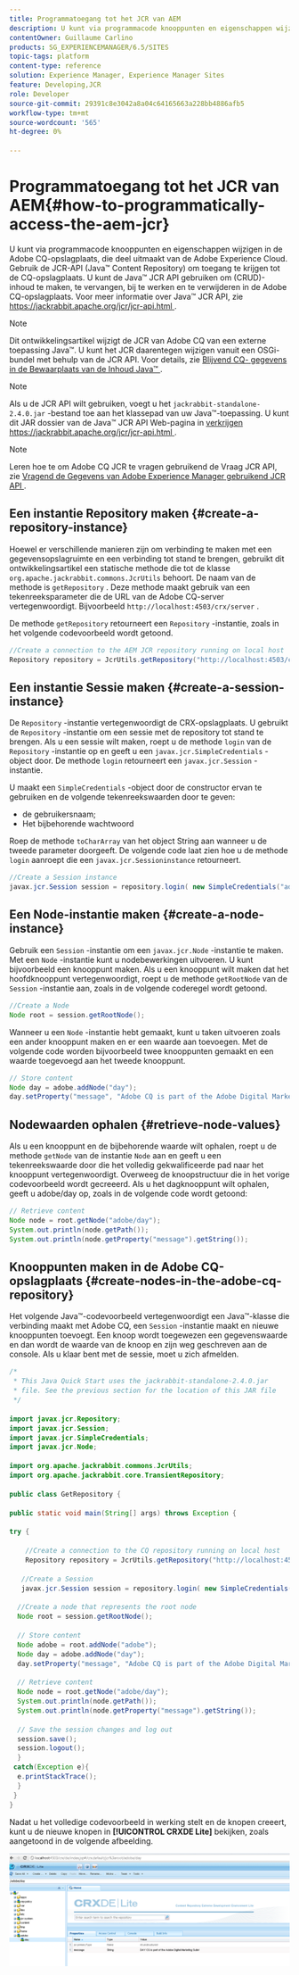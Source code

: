 ```yaml
---
title: Programmatoegang tot het JCR van AEM
description: U kunt via programmacode knooppunten en eigenschappen wijzigen in de AEM-opslagplaats, die deel uitmaakt van de Adobe Experience Cloud
contentOwner: Guillaume Carlino
products: SG_EXPERIENCEMANAGER/6.5/SITES
topic-tags: platform
content-type: reference
solution: Experience Manager, Experience Manager Sites
feature: Developing,JCR
role: Developer
source-git-commit: 29391c8e3042a8a04c64165663a228bb4886afb5
workflow-type: tm+mt
source-wordcount: '565'
ht-degree: 0%

---
```


# Programmatoegang tot het JCR van AEM{#how-to-programmatically-access-the-aem-jcr}

U kunt via programmacode knooppunten en eigenschappen wijzigen in de Adobe CQ-opslagplaats, die deel uitmaakt van de Adobe Experience Cloud. Gebruik de JCR-API (Java™ Content Repository) om toegang te krijgen tot de CQ-opslagplaats. U kunt de Java™ JCR API gebruiken om (CRUD)-inhoud te maken, te vervangen, bij te werken en te verwijderen in de Adobe CQ-opslagplaats. Voor meer informatie over Java™ JCR API, zie [ https://jackrabbit.apache.org/jcr/jcr-api.html ](https://jackrabbit.apache.org/jcr/jcr-api.html).

>[!NOTE]
>
>Dit ontwikkelingsartikel wijzigt de JCR van Adobe CQ van een externe toepassing Java™. U kunt het JCR daarentegen wijzigen vanuit een OSGi-bundel met behulp van de JCR API. Voor details, zie [ Blijvend CQ- gegevens in de Bewaarplaats van de Inhoud Java™ ](https://helpx.adobe.com/experience-manager/using/persisting-cq-data-java-content1.html).

>[!NOTE]
>
>Als u de JCR API wilt gebruiken, voegt u het `jackrabbit-standalone-2.4.0.jar` -bestand toe aan het klassepad van uw Java™-toepassing. U kunt dit JAR dossier van de Java™ JCR API Web-pagina in [ verkrijgen https://jackrabbit.apache.org/jcr/jcr-api.html ](https://jackrabbit.apache.org/jcr/jcr-api.html).

>[!NOTE]
>
>Leren hoe te om Adobe CQ JCR te vragen gebruikend de Vraag JCR API, zie [ Vragend de Gegevens van Adobe Experience Manager gebruikend JCR API ](https://helpx.adobe.com/experience-manager/using/querying-experience-manager-data-using1.html).

## Een instantie Repository maken {#create-a-repository-instance}

Hoewel er verschillende manieren zijn om verbinding te maken met een gegevensopslagruimte en een verbinding tot stand te brengen, gebruikt dit ontwikkelingsartikel een statische methode die tot de klasse `org.apache.jackrabbit.commons.JcrUtils` behoort. De naam van de methode is `getRepository` . Deze methode maakt gebruik van een tekenreeksparameter die de URL van de Adobe CQ-server vertegenwoordigt. Bijvoorbeeld `http://localhost:4503/crx/server` .

De methode `getRepository` retourneert een `Repository` -instantie, zoals in het volgende codevoorbeeld wordt getoond.

```java
//Create a connection to the AEM JCR repository running on local host
Repository repository = JcrUtils.getRepository("http://localhost:4503/crx/server");
```

## Een instantie Sessie maken {#create-a-session-instance}

De `Repository` -instantie vertegenwoordigt de CRX-opslagplaats. U gebruikt de `Repository` -instantie om een sessie met de repository tot stand te brengen. Als u een sessie wilt maken, roept u de methode `login` van de `Repository` -instantie op en geeft u een `javax.jcr.SimpleCredentials` -object door. De methode `login` retourneert een `javax.jcr.Session` -instantie.

U maakt een `SimpleCredentials` -object door de constructor ervan te gebruiken en de volgende tekenreekswaarden door te geven:

* de gebruikersnaam;
* Het bijbehorende wachtwoord

Roep de methode `toCharArray` van het object String aan wanneer u de tweede parameter doorgeeft. De volgende code laat zien hoe u de methode `login` aanroept die een `javax.jcr.Sessioninstance` retourneert.

```java
//Create a Session instance
javax.jcr.Session session = repository.login( new SimpleCredentials("admin", "admin".toCharArray()));
```

## Een Node-instantie maken {#create-a-node-instance}

Gebruik een `Session` -instantie om een `javax.jcr.Node` -instantie te maken. Met een `Node` -instantie kunt u nodebewerkingen uitvoeren. U kunt bijvoorbeeld een knooppunt maken. Als u een knooppunt wilt maken dat het hoofdknooppunt vertegenwoordigt, roept u de methode `getRootNode` van de `Session` -instantie aan, zoals in de volgende coderegel wordt getoond.

```java
//Create a Node
Node root = session.getRootNode();
```

Wanneer u een `Node` -instantie hebt gemaakt, kunt u taken uitvoeren zoals een ander knooppunt maken en er een waarde aan toevoegen. Met de volgende code worden bijvoorbeeld twee knooppunten gemaakt en een waarde toegevoegd aan het tweede knooppunt.

```java
// Store content
Node day = adobe.addNode("day");
day.setProperty("message", "Adobe CQ is part of the Adobe Digital Marketing Suite!");
```

## Nodewaarden ophalen {#retrieve-node-values}

Als u een knooppunt en de bijbehorende waarde wilt ophalen, roept u de methode `getNode` van de instantie `Node` aan en geeft u een tekenreekswaarde door die het volledig gekwalificeerde pad naar het knooppunt vertegenwoordigt. Overweeg de knoopstructuur die in het vorige codevoorbeeld wordt gecreeerd. Als u het dagknooppunt wilt ophalen, geeft u adobe/day op, zoals in de volgende code wordt getoond:

```java
// Retrieve content
Node node = root.getNode("adobe/day");
System.out.println(node.getPath());
System.out.println(node.getProperty("message").getString());
```

## Knooppunten maken in de Adobe CQ-opslagplaats {#create-nodes-in-the-adobe-cq-repository}

Het volgende Java™-codevoorbeeld vertegenwoordigt een Java™-klasse die verbinding maakt met Adobe CQ, een `Session` -instantie maakt en nieuwe knooppunten toevoegt. Een knoop wordt toegewezen een gegevenswaarde en dan wordt de waarde van de knoop en zijn weg geschreven aan de console. Als u klaar bent met de sessie, moet u zich afmelden.

```java
/*
 * This Java Quick Start uses the jackrabbit-standalone-2.4.0.jar
 * file. See the previous section for the location of this JAR file
 */

import javax.jcr.Repository;
import javax.jcr.Session;
import javax.jcr.SimpleCredentials;
import javax.jcr.Node;

import org.apache.jackrabbit.commons.JcrUtils;
import org.apache.jackrabbit.core.TransientRepository;

public class GetRepository {

public static void main(String[] args) throws Exception {

try {

    //Create a connection to the CQ repository running on local host
    Repository repository = JcrUtils.getRepository("http://localhost:4503/crx/server");

   //Create a Session
   javax.jcr.Session session = repository.login( new SimpleCredentials("admin", "admin".toCharArray()));

  //Create a node that represents the root node
  Node root = session.getRootNode();

  // Store content
  Node adobe = root.addNode("adobe");
  Node day = adobe.addNode("day");
  day.setProperty("message", "Adobe CQ is part of the Adobe Digital Marketing Suite!");

  // Retrieve content
  Node node = root.getNode("adobe/day");
  System.out.println(node.getPath());
  System.out.println(node.getProperty("message").getString());

  // Save the session changes and log out
  session.save();
  session.logout();
  }
 catch(Exception e){
  e.printStackTrace();
  }
 }
}
```

Nadat u het volledige codevoorbeeld in werking stelt en de knopen creeert, kunt u de nieuwe knopen in **[!UICONTROL CRXDE Lite]** bekijken, zoals aangetoond in de volgende afbeelding.

![ chlimage_1-68 ](assets/chlimage_1-68a.png)

